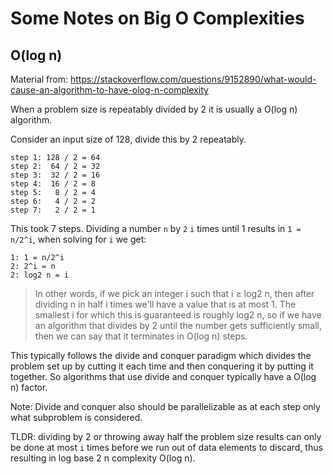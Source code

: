 # Some Notes on Big O Complexities

## O(log n)

Material from: https://stackoverflow.com/questions/9152890/what-would-cause-an-algorithm-to-have-olog-n-complexity

When a problem size is repeatably divided by 2 it is usually a O(log n) algorithm.

Consider an input size of 128, divide this by 2 repeatably.
```
step 1: 128 / 2 = 64
step 2:  64 / 2 = 32
step 3:  32 / 2 = 16
step 4:  16 / 2 = 8
step 5:   8 / 2 = 4
step 6:   4 / 2 = 2
step 7:   2 / 2 = 1
```
This took 7 steps. Dividing a number `n` by `2` `i` times until 1 results in `1 = n/2^i`, when solving for `i` we get:
```
1: 1 = n/2^i
2: 2^i = n
2: log2 n = i
```
>In other words, if we pick an integer i such that i ≥ log2 n, then after dividing n in half i times we'll have a value that is at most 1. The smallest i for which this is guaranteed is roughly log2 n, so if we have an algorithm that divides by 2 until the number gets sufficiently small, then we can say that it terminates in O(log n) steps.

This typically follows the divide and conquer paradigm which divides the problem set up by cutting it each time and then conquering it by putting it together.
So algorithms that use divide and conquer typically have a O(log n) factor.

Note: Divide and conquer also should be parallelizable as at each step only what subproblem is considered.

TLDR: dividing by 2 or throwing away half the problem size results can only be done at most `i` times before we run out of data elements to discard, thus resulting in log base 2 n complexity O(log n).
